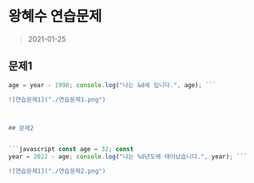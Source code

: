 # 왕혜수 연습문제    

> 2021-01-25 

## 문제1   


```javascript const year = 2022; const
age = year - 1990; console.log("나는 &d세 입니다.", age); ```  

![연습문제1]("./연습문제1.png") 



## 문제2   


```javascript const age = 32; const
year = 2022 - age; console.log("나는 %d년도에 태어났습니다.", year); ```   

![연습문제1]("./연습문제2.png")
